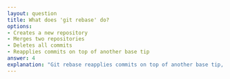 ```yaml
---
layout: question
title: What does 'git rebase' do?
options:
- Creates a new repository
- Merges two repositories
- Deletes all commits
- Reapplies commits on top of another base tip
answer: 4
explanation: "Git rebase reapplies commits on top of another base tip, creating a linear project history. It's an alternative to merging that results in a cleaner commit history."
---
```

